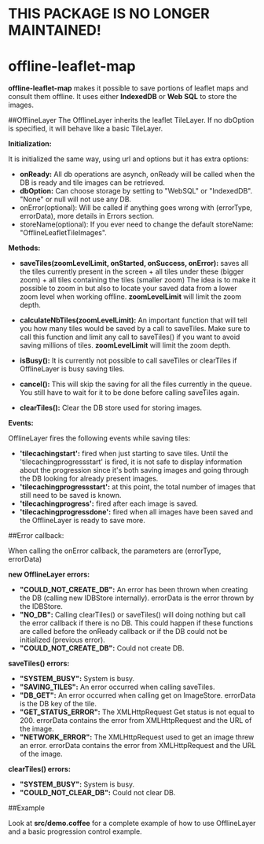 # THIS PACKAGE IS NO LONGER MAINTAINED!

offline-leaflet-map
============

**offline-leaflet-map** makes it possible to save portions of leaflet maps and consult them offline.
It uses either **IndexedDB** or **Web SQL** to store the images.

##OfflineLayer
The OfflineLayer inherits the leaflet TileLayer. If no dbOption is specified, it will behave like a basic TileLayer.

**Initialization:**

It is initialized the same way, using url and options but it has extra options:

* **onReady:** All db operations are asynch, onReady will be called when the DB is ready and tile images can be
     retrieved.
* **dbOption:** Can choose storage by setting to "WebSQL" or "IndexedDB". "None" or null will not use any DB.
* onError(optional): Will be called if anything goes wrong with (errorType, errorData), more details in Errors section.
* storeName(optional): If you ever need to change the default storeName: "OfflineLeafletTileImages".

**Methods:**

* **saveTiles(zoomLevelLimit, onStarted, onSuccess, onError):** saves all the tiles currently present in the screen
                + all tiles under these (bigger zoom)
                + all tiles containing the tiles (smaller zoom)
                The idea is to make it possible to zoom in but also to locate your saved data from a lower zoom level
                when working offline. **zoomLevelLimit** will limit the zoom depth.

* **calculateNbTiles(zoomLevelLimit):** An important function that will tell you how many tiles would be saved by a call to saveTiles.
                    Make sure to call this function and limit any call to saveTiles() if you want to avoid saving
                    millions of tiles. **zoomLevelLimit** will limit the zoom depth.

* **isBusy():**   It is currently not possible to call saveTiles or clearTiles if OfflineLayer is busy saving tiles.

* **cancel():**   This will skip the saving for all the files currently in the queue. You still have to wait for it to be
            done before calling saveTiles again.

* **clearTiles():** Clear the DB store used for storing images.

**Events:**

OfflineLayer fires the following events while saving tiles:

* **'tilecachingstart':**   fired when just starting to save tiles. Until the 'tilecachingprogressstart' is fired, it
                            is not safe to display information about the progression since it's both saving images and
                            going through the DB looking for already present images.
* **'tilecachingprogressstart':** at this point, the total number of images that still need to be saved is known.
* **'tilecachingprogress':** fired after each image is saved.
* **'tilecachingprogressdone':** fired when all images have been saved and the OfflineLayer is ready to save more.

##Error callback:

When calling the onError callback, the parameters are (errorType, errorData)

**new OfflineLayer errors:**

* **"COULD\_NOT\_CREATE\_DB":** An error has been thrown when creating the DB (calling new IDBStore internally).
errorData is the error thrown by the IDBStore.
* **"NO\_DB":** Calling clearTiles() or saveTiles() will doing nothing but call the error callback if there is no DB.
This could happen if these functions are called before the onReady callback or if the DB could not be initialized
(previous error).
* **"COULD\_NOT\_CREATE\_DB":** Could not create DB.


**saveTiles() errors:**
* **"SYSTEM\_BUSY":** System is busy.
* **"SAVING\_TILES":** An error occurred when calling saveTiles.
* **"DB\_GET":** An error occurred when calling get on ImageStore. errorData is the DB key of the tile.
* **"GET\_STATUS\_ERROR":** The XMLHttpRequest Get status is not equal to 200. errorData contains the error from XMLHttpRequest and the URL of the image.
* **"NETWORK\_ERROR":** The XMLHttpRequest used to get an image threw an error. errorData contains the error from XMLHttpRequest and the URL of the image.

**clearTiles() errors:**
* **"SYSTEM\_BUSY":** System is busy.
* **"COULD\_NOT\_CLEAR\_DB":** Could not clear DB.



##Example

Look at **src/demo.coffee** for a complete example of how to use OfflineLayer and a basic progression control example.